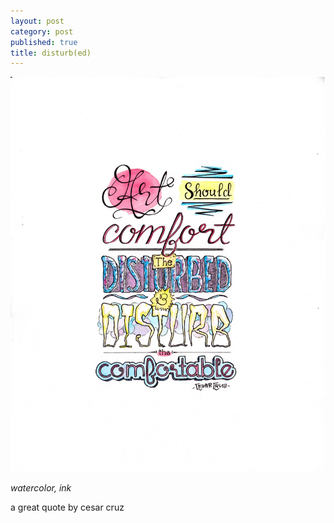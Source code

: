 ```yaml
---
layout: post
category: post
published: true
title: disturb(ed)
---
```

![disturb(ed)](/media/disturbed-1200w.jpeg)
<!--more-->
<span class='date fr'>*watercolor, ink*</span><br>
  
  
  
a great quote by cesar cruz
